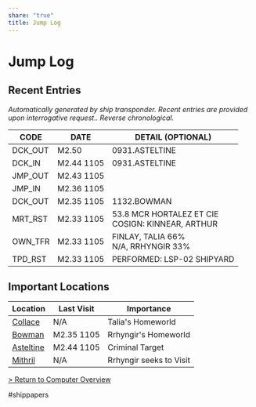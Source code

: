 ```yaml
---
share: "true"
title: Jump Log
---
```

# Jump Log  
## Recent Entries  
_Automatically generated by ship transponder. Recent entries are provided upon interrogative request.. Reverse chronological._  
  
| **CODE** | **DATE**   | **DETAIL (OPTIONAL)**                                 |  
| -------- | ---------- | ----------------------------------------------------- |  
| DCK_OUT  | M2.50      | 0931.ASTELTINE                                        |  
| DCK_IN   | M2.44 1105 | 0931.ASTELTINE                                        |  
| JMP_OUT  | M2.43 1105 |                                                       |  
| JMP_IN   | M2.36 1105 |                                                       |  
| DCK_OUT  | M2.35 1105 | 1132.BOWMAN                                           |  
| MRT_RST  | M2.33 1105 | 53.8 MCR HORTALEZ ET CIE  <br>COSIGN: KINNEAR, ARTHUR |  
| OWN_TFR  | M2.33 1105 | FINLAY, TALIA 66%  <br>N/A, RRHYNGIR 33%              |  
| TPD_RST  | M2.33 1105 | PERFORMED: LSP-02 SHIPYARD                            |  
  
## Important Locations  
  
| **Location**           | **Last Visit** | **Importance**          |  
| ---------------------- | -------------- | ----------------------- |  
| [Collace](./Location/Collace.md)   | N/A            | Talia's Homeworld       |  
| [Bowman](./Location/Bowman.md)    | M2.35 1105     | Rrhyngir's Homeworld    |  
| [Asteltine](./Location/Asteltine.md) | M2.44 1105     | Criminal Target         |  
| [Mithril](./Location/Mithril.md)   | N/A            | Rrhyngir seeks to Visit |  
  
[> Return to Computer Overview](./index.md)  
  
#shippapers